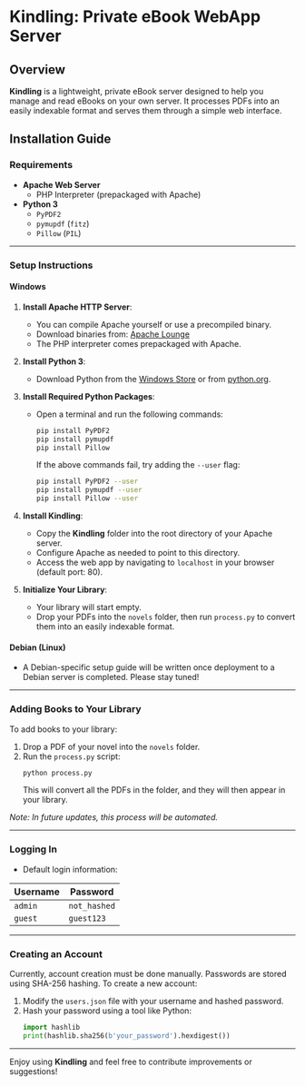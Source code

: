 
# Kindling: Private eBook WebApp Server

## Overview

**Kindling** is a lightweight, private eBook server designed to help you manage and read eBooks on your own server. It processes PDFs into an easily indexable format and serves them through a simple web interface.

## Installation Guide

### Requirements

- **Apache Web Server**  
  - PHP Interpreter (prepackaged with Apache)
- **Python 3**
  - `PyPDF2`
  - `pymupdf` (`fitz`)
  - `Pillow` (`PIL`)

---

### Setup Instructions

#### **Windows**

1. **Install Apache HTTP Server**:
   - You can compile Apache yourself or use a precompiled binary.
   - Download binaries from: [Apache Lounge](https://www.apachelounge.com/download/)
   - The PHP interpreter comes prepackaged with Apache.

2. **Install Python 3**:
   - Download Python from the [Windows Store](https://apps.microsoft.com/store/detail/python-39/9P7QFQMJRFP7) or from [python.org](https://www.python.org/downloads/).

3. **Install Required Python Packages**:
   - Open a terminal and run the following commands:
     ```bash
     pip install PyPDF2
     pip install pymupdf
     pip install Pillow
     ```
     If the above commands fail, try adding the `--user` flag:
     ```bash
     pip install PyPDF2 --user
     pip install pymupdf --user
     pip install Pillow --user
     ```

4. **Install Kindling**:
   - Copy the **Kindling** folder into the root directory of your Apache server.
   - Configure Apache as needed to point to this directory.
   - Access the web app by navigating to `localhost` in your browser (default port: 80).

5. **Initialize Your Library**:
   - Your library will start empty.
   - Drop your PDFs into the `novels` folder, then run `process.py` to convert them into an easily indexable format.

#### **Debian (Linux)**

- A Debian-specific setup guide will be written once deployment to a Debian server is completed. Please stay tuned!

---

### Adding Books to Your Library

To add books to your library:
1. Drop a PDF of your novel into the `novels` folder.
2. Run the `process.py` script:
   ```bash
   python process.py
   ```
   This will convert all the PDFs in the folder, and they will then appear in your library.

_Note: In future updates, this process will be automated._

---

### Logging In

- Default login information:

| Username | Password    |
| -------- | ----------- |
| `admin`  | `not_hashed` |
| `guest`  | `guest123`   |

---

### Creating an Account

Currently, account creation must be done manually. Passwords are stored using SHA-256 hashing. To create a new account:

1. Modify the `users.json` file with your username and hashed password.
2. Hash your password using a tool like Python:
   ```python
   import hashlib
   print(hashlib.sha256(b'your_password').hexdigest())
   ```

---

Enjoy using **Kindling** and feel free to contribute improvements or suggestions!

